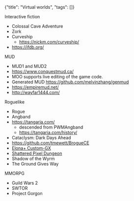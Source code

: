 {"title": "Virtual worlds", "tags": []}

Interactive fiction
* Colossal Cave Adventure
* Zork
* Curveship
  * https://nickm.com/curveship/
* https://ifdb.org/

MUD
* MUD1 and MUD2
* https://www.conquestmud.ca/
* MOO supports live editing of the game code.
* Generated MUD https://github.com/melvinzhang/genmud
* https://empiremud.net/
* http://wayfar1444.com/

Roguelike
* Rogue
* Angband
* https://tangaria.com/
  * descended from PWMAngband
  * https://tangaria.com/history/
* Cataclysm: Dark Days Ahead
* https://github.com/tmewett/BrogueCE
* [Elona+ Custom-GX](https://github.com/Ruin0x11/ElonaPlusCustom-GX)
* [Shattered Pixel Dungeon](https://github.com/00-Evan/shattered-pixel-dungeon)
* Shadow of the Wyrm
* The Ground Gives Way

MMORPG
* Guild Wars 2
* SWTOR
* Project Gorgon


